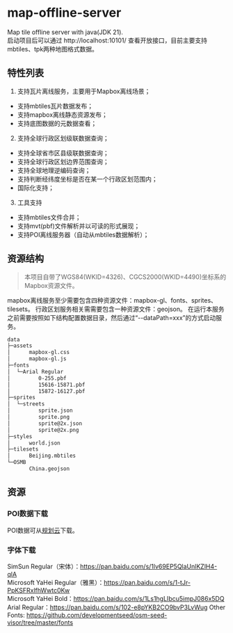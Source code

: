 # map-offline-server

Map tile offline server with java(JDK 21).  
启动项目后可以通过 http://localhost:10101/ 查看开放接口，目前主要支持mbtiles、tpk两种地图格式数据。

## 特性列表

1. 支持瓦片离线服务，主要用于Mapbox离线场景；

- 支持mbtiles瓦片数据发布；
- 支持mapbox离线静态资源发布；
- 支持底图数据的元数据查看；

2. 支持全球行政区划级联数据查询；

- 支持全球省市区县级联数据查询；
- 支持全球行政区划边界范围查询；
- 支持全球地理逆编码查询；
- 支持判断经纬度坐标是否在某一个行政区划范围内；
- 国际化支持；

3. 工具支持

- 支持mbtiles文件合并；
- 支持mvt(pbf)文件解析并以可读的形式展现；
- 支持POI离线服务器（自动从mbtiles数据解析）；

## 资源结构

> 本项目自带了WGS84(WKID=4326)、CGCS2000(WKID=4490)坐标系的Mapbox资源文件。

mapbox离线服务至少需要包含四种资源文件：mapbox-gl、fonts、sprites、tilesets。
行政区划服务相关需需要包含一种资源文件：geojson。
在运行本服务之前需要按照如下结构配置数据目录，然后通过“--dataPath=xxx”的方式启动服务。

```bash
data
├─assets
│      mapbox-gl.css
│      mapbox-gl.js
├─fonts
│  └─Arial Regular
│         0-255.pbf
│         15616-15871.pbf
│         15872-16127.pbf
├─sprites
│  └─streets
│         sprite.json
│         sprite.png
│         sprite@2x.json
│         sprite@2x.png
├─styles
│      world.json
├─tilesets
│      Beijing.mbtiles
└─OSMB
       China.geojson
```

## 资源

### POI数据下载

POI数据可从[规划云](http://guihuayun.com/poi/)下载。

### 字体下载

SimSun Regular（宋体）：https://pan.baidu.com/s/1lv69EP5QlaUnlKZlH4-qlA  
Microsoft YaHei Regular（雅黑）：https://pan.baidu.com/s/1-tJr-PpKSFRxlfhWwtc0Kw  
Microsoft YaHei Bold：https://pan.baidu.com/s/1Ls1hgLIbcu5impJ086x5DQ  
Arial Regular：https://pan.baidu.com/s/102-e8pYKB2CO9bvP3LvWug
Other Fonts: https://github.com/developmentseed/osm-seed-visor/tree/master/fonts